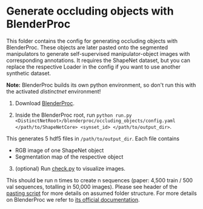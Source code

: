 # Generate occluding objects with BlenderProc

This folder contains the config for generating occluding objects with BlenderProc.
These objects are later pasted onto the segmented manipulators to generate self-supervised manipulator-object images with corresponding annotations.
It requires the ShapeNet dataset, but you can replace the respective Loader in the config if you want to use another synthetic dataset.

**Note:** BlenderProc builds its own python environment, so don't run this with the activated _distinctnet_ environment!

1. Download [BlenderProc](https://github.com/DLR-RM/BlenderProc).

2. Inside the BlenderProc root, run `python run.py <DistinctNetRoot>/blenderproc/occluding_objects/config.yaml </path/to/ShapeNetCore> <synset_id> </path/to/output_dir>`.

This generates 5 hdf5 files in `/path/to/output_dir`. Each file contains

- RGB image of one ShapeNet object
- Segmentation map of the respective object

3. (optional) Run [check.py](./../check.py) to visualize images.

This should be run n times to create n sequences (paper: 4,500 train / 500 val sequences, totalling in 50,000 images).
Please see header of the [pasting script](../../gen/generate_training_data.py) for more details on assumed folder structure.
For more details on BlenderProc we refer to [its official documentation](https://dlr-rm.github.io/BlenderProc/).
